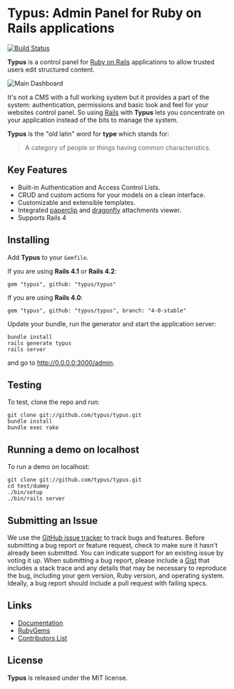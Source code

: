 # Typus: Admin Panel for Ruby on Rails applications

[![Build Status](https://travis-ci.org/typus/typus.svg?branch=master)](https://travis-ci.org/typus/typus)

**Typus** is a control panel for [Ruby on Rails][rails] applications to
allow trusted users edit structured content.

![Main Dashboard](http://i.imgur.com/88oInjS.png?1)

It's not a CMS with a full working system but it provides a part of the
system: authentication, permissions and basic look and feel for your
websites control panel. So using [Rails][rails] with **Typus** lets you
concentrate on your application instead of the bits to manage the system.

**Typus** is the "old latin" word for **type** which stands for:

> A category of people or things having common characteristics.


## Key Features

- Built-in Authentication and Access Control Lists.
- CRUD and custom actions for your models on a clean interface.
- Customizable and extensible templates.
- Integrated [paperclip][paperclip] and [dragonfly][dragonfly] attachments viewer.
- Supports Rails 4


## Installing

Add **Typus** to your `Gemfile`.

If you are using **Rails 4.1** or **Rails 4.2**:

    gem "typus", github: "typus/typus"

If you are using **Rails 4.0**:

    gem "typus", github: "typus/typus", branch: "4-0-stable"

Update your bundle, run the generator and start the application server:

    bundle install
    rails generate typus
    rails server

and go to <http://0.0.0.0:3000/admin>.


## Testing

To test, clone the repo and run:

    git clone git://github.com/typus/typus.git
    bundle install
    bundle exec rake


## Running a demo on localhost

To run a demo on localhost:

    git clone git://github.com/typus/typus.git
    cd test/dummy
    ./bin/setup
    ./bin/rails server


## Submitting an Issue

We use the [GitHub issue tracker][issues] to track bugs and features.
Before submitting a bug report or feature request, check to make sure it
hasn't already been submitted. You can indicate support for an existing
issue by voting it up. When submitting a bug report, please include a
[Gist][gist] that includes a stack trace and any details that may be
necessary to reproduce the bug, including your gem version, Ruby
version, and operating system. Ideally, a bug report should include a
pull request with failing specs.


## Links

- [Documentation](http://docs.typuscmf.com/)
- [RubyGems][typus_gem]
- [Contributors List](http://github.com/typus/typus/contributors)


## License

**Typus** is released under the MIT license.

[typus]: http://github.com/typus/typus
[typus_demo]: http://demo.typuscmf.com/
[typus_locales]: https://github.com/typus/typus/tree/master/config/locales
[typus_gem]: http://rubygems.org/gems/typus
[paperclip]: http://rubygems.org/gems/paperclip
[dragonfly]: http://rubygems.org/gems/dragonfly
[rails]: http://rubyonrails.org/
[gist]: https://gist.github.com/
[issues]: https://github.com/typus/typus/issues
[kaminari]: http://rubygems.org/gems/kaminari
[will_paginate]: http://rubygems.org/gems/will_paginate
